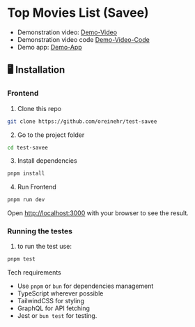 # Top Movies List (Savee)

 - Demonstration video: [Demo-Video](https://drive.google.com/file/d/1hkNqlAX50MvdNX1KSbRIf8dtPsqIKlT3/view?usp=sharing)
 - Demonstration video code [Demo-Video-Code](https://test-savee.vercel.app/)
 - Demo app: [Demo-App](https://test-savee-git-main-guilherme-reinehrs-projects.vercel.app/)
   


## 🖥️ Installation

### Frontend

1. Clone this repo
```bash
git clone https://github.com/oreinehr/test-savee
```

2. Go to the project folder
```bash
cd test-savee
```

3. Install dependencies
```bash
pnpm install
```

4. Run Frontend
```bash
pnpm run dev
```

Open [http://localhost:3000](http://localhost:3000) with your browser to see the result.


### Running the testes

1. to run the test use:
```bash
pnpm test
```

Tech requirements
- Use `pnpm` or `bun` for dependencies management
- TypeScript wherever possible
- TailwindCSS for styling
- GraphQL for API fetching
- Jest or `bun test` for testing.
